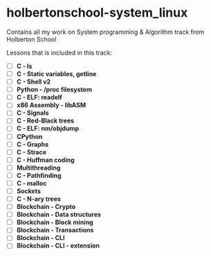 # holbertonschool-system_linux
Contains all my work on System programming &amp; Algorithm track from Holberton School

Lessons that is included in this track:
- [ ] **C - ls**
- [ ] **C - Static variables, getline**
- [ ] **C - Shell v2**
- [ ] **Python - /proc filesystem**
- [ ] **C - ELF: readelf**
- [ ] **x86 Assembly - libASM**
- [ ] **C - Signals**
- [ ] **C - Red-Black trees**
- [ ] **C - ELF: nm/objdump**
- [ ] **CPython**
- [ ] **C - Graphs**
- [ ] **C - Strace**
- [ ] **C - Huffman coding**
- [ ] **Multithreading**
- [ ] **C - Pathfinding**
- [ ] **C - malloc**
- [ ] **Sockets**
- [ ] **C - N-ary trees**
- [ ] **Blockchain - Crypto**
- [ ] **Blockchain - Data structures**
- [ ] **Blockchain - Block mining**
- [ ] **Blockchain - Transactions**
- [ ] **Blockchain - CLI**
- [ ] **Blockchain - CLI - extension**

